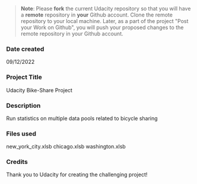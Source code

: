 >**Note**: Please **fork** the current Udacity repository so that you will have a **remote** repository in **your** Github account. Clone the remote repository to your local machine. Later, as a part of the project "Post your Work on Github", you will push your proposed changes to the remote repository in your Github account.

### Date created
09/12/2022

### Project Title
Udacity Bike-Share Project

### Description
Run statistics on multiple data pools related to bicycle sharing

### Files used
new_york_city.xlsb chicago.xlsb washington.xlsb

### Credits
Thank you to Udacity for creating the challenging project!

